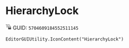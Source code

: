 # HierarchyLock
![](/img/HierarchyLock.png)
GUID: `5704609184552511145`
```
EditorGUIUtility.IconContent("HierarchyLock")
```

